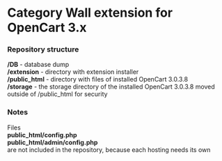 # Category Wall extension for OpenCart 3.x

### Repository structure
**/DB** - database dump  
**/extension** - directory with extension installer  
**/public_html** - directory with files of installed OpenCart 3.0.3.8  
**/storage** - the storage directory of the installed OpenCart 3.0.3.8 moved outside of /public_html for security  

### Notes
Files  
**public_html/config.php**  
**public_html/admin/config.php**  
are not included in the repository, because each hosting needs its own  